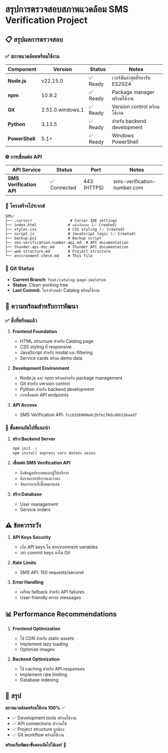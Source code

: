 # สรุปการตรวจสอบสภาพแวดล้อม SMS Verification Project

## 📋 สรุปผลการตรวจสอบ

### ✅ **สภาพแวดล้อมพร้อมใช้งาน**

| Component | Version | Status | Notes |
|-----------|---------|--------|-------|
| **Node.js** | v22.15.0 | ✅ Ready | เวอร์ชันล่าสุดที่รองรับ ES2024 |
| **npm** | 10.9.2 | ✅ Ready | Package manager พร้อมใช้งาน |
| **Git** | 2.51.0.windows.1 | ✅ Ready | Version control พร้อมใช้งาน |
| **Python** | 3.13.5 | ✅ Ready | สำหรับ backend development |
| **PowerShell** | 5.1+ | ✅ Ready | Windows PowerShell |

### 🌐 **การเชื่อมต่อ API**

| API Service | Status | Port | Notes |
|-------------|--------|------|-------|
| **SMS Verification API** | ✅ Connected | 443 (HTTPS) | sms-verification-number.com |

### 📁 **โครงสร้างโปรเจกต์**

```
SMS/
├── .cursor/                 # Cursor IDE settings
├── index.html              # หน้าเว็บหลัก (✅ Created)
├── styles.css              # CSS styling (✅ Created)
├── script.js               # JavaScript logic (✅ Created)
├── backup.ps1              # Backup script
├── sms-verification-number-api.md  # API documentation
├── thunder-api-doc.md      # Thunder API documentation
├── web-structure.md        # Project structure
└── environment-check.md    # This file
```

### 🔧 **Git Status**

- **Current Branch**: `feat/catalog-page-skeleton`
- **Status**: Clean working tree
- **Last Commit**: โครงร่างหน้า Catalog พร้อมใช้งาน

## 🚀 **ความพร้อมสำหรับการพัฒนา**

### ✅ **สิ่งที่พร้อมแล้ว**

1. **Frontend Foundation**
   - HTML structure สำหรับ Catalog page
   - CSS styling ที่ responsive
   - JavaScript สำหรับ modal และ filtering
   - Service cards พร้อม demo data

2. **Development Environment**
   - Node.js และ npm พร้อมสำหรับ package management
   - Git สำหรับ version control
   - Python สำหรับ backend development
   - การเชื่อมต่อ API endpoints

3. **API Access**
   - SMS Verification API: `7ccb326980edc2bfec78dcd66326aad7`

### 🔄 **ขั้นตอนถัดไปที่แนะนำ**

1. **สร้าง Backend Server**
   ```bash
   npm init -y
   npm install express cors dotenv axios
   ```

2. **เชื่อมต่อ SMS Verification API**
   - ดึงข้อมูลประเทศและผู้ให้บริการ
   - ดึงรายการบริการและราคา
   - จัดการการสั่งซื้อหมายเลข

3. **สร้าง Database**
   - User management
   - Service orders

## ⚠️ **ข้อควรระวัง**

1. **API Keys Security**
   - เก็บ API keys ใน environment variables
   - อย่า commit keys ลงใน Git

2. **Rate Limits**
   - SMS API: 150 requests/second

3. **Error Handling**
   - เตรียม fallback สำหรับ API failures
   - User-friendly error messages

## 📊 **Performance Recommendations**

1. **Frontend Optimization**
   - ใช้ CDN สำหรับ static assets
   - Implement lazy loading
   - Optimize images

2. **Backend Optimization**
   - ใช้ caching สำหรับ API responses
   - Implement rate limiting
   - Database indexing

## 🎯 **สรุป**

**สภาพแวดล้อมพร้อมใช้งาน 100%** ✅

- ✅ Development tools พร้อมใช้งาน
- ✅ API connections ทำงานได้
- ✅ Project structure ถูกต้อง
- ✅ Git workflow พร้อมใช้งาน

**พร้อมเริ่มพัฒนาขั้นตอนถัดไปได้เลย!** 🚀
